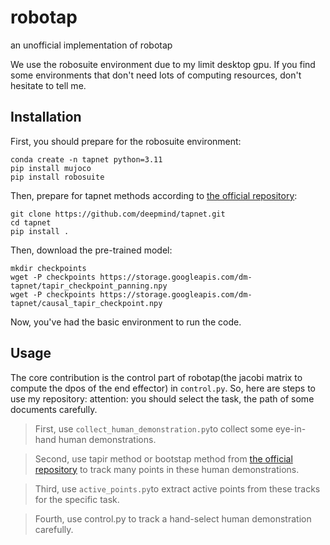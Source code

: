 # robotap

an unofficial implementation of robotap

We use the robosuite environment due to my limit desktop gpu. If you find some environments that don't need lots of computing resources, don't hesitate to tell me.

## Installation

First, you should prepare for the robosuite environment:
```
conda create -n tapnet python=3.11
pip install mujoco
pip install robosuite
```
Then, prepare for tapnet methods according to [the official repository](https://github.com/google-deepmind/tapnet):
```
git clone https://github.com/deepmind/tapnet.git
cd tapnet
pip install .
```
Then, download the pre-trained model:
```
mkdir checkpoints
wget -P checkpoints https://storage.googleapis.com/dm-tapnet/tapir_checkpoint_panning.npy
wget -P checkpoints https://storage.googleapis.com/dm-tapnet/causal_tapir_checkpoint.npy
```
Now, you've had the basic environment to run the code.

## Usage
The core contribution is the control part of robotap(the jacobi matrix to compute the dpos of the end effector) in `control.py`. So, here are steps to use my repository:
attention: you should select the task, the path of some documents carefully.
>First, use `collect_human_demonstration.py`to collect some eye-in-hand human demonstrations.

>Second, use tapir method or bootstap method from [the official repository](https://github.com/google-deepmind/tapnet) to track many points in these human demonstrations.

>Third, use `active_points.py`to extract active points from these tracks for the specific task.

>Fourth, use control.py to track a hand-select human demonstration carefully.

